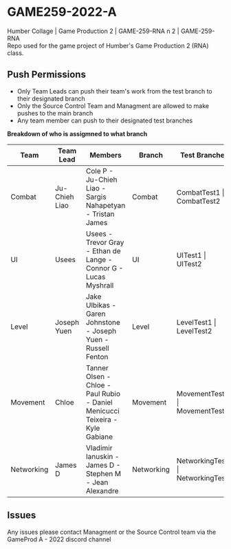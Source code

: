 # GAME259-2022-A

Humber Collage | Game Production 2 | GAME-259-RNA  n 2 | GAME-259-RNA  
Repo used for the game project of Humber's Game Production 2 (RNA) class.

## Push Permissions
- Only Team Leads can push their team's work from the test branch to their designated branch
- Only the Source Control Team and Managment are allowed to make pushes to the main branch
- Any team member can push to their designated test branches

**Breakdown of who is assigmned to what branch**

| Team       | Team Lead     | Members                                                                      | Branch     | Test Branches                      |
|------------|---------------|------------------------------------------------------------------------------|------------|------------------------------------|
| Combat     | Ju-Chieh Liao | Cole P - Ju-Chieh Liao - Sargis Nahapetyan - Tristan James                   | Combat     | CombatTest1 \| CombatTest2         |
| UI         | Usees         | Usees - Trevor Gray - Ethan de Lange - Connor G - Lucas Myshrall             | UI         | UITest1 \| UITest2                 |
| Level      | Joseph Yuen   | Jake Ulbikas - Garen Johnstone - Joseph Yuen - Russell Fenton                | Level      | LevelTest1 \| LevelTest2           |
| Movement   | Chloe         | Tanner Olsen - Chloe - Paul Rubio - Daniel Menicucci Teixeira - Kyle Gabiane | Movement   | MovementTest1 \| MovementTest2     |
| Networking | James D       | Vladimir Ianuskin - James D - Stephen M - Jean Alexandre                     | Networking | NetworkingTest1 \| NetworkingTest2 |

## Issues
Any issues please contact Managment or the Source Control team via the GameProd A - 2022 discord channel
